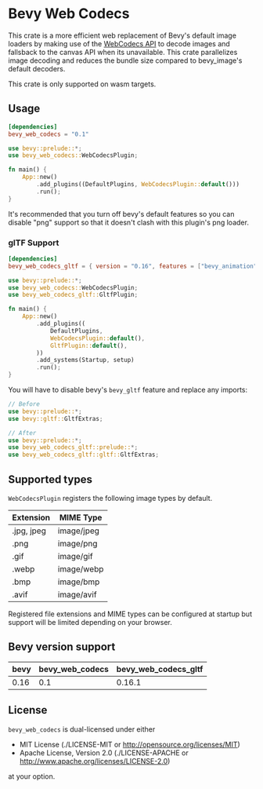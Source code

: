 # Bevy Web Codecs

This crate is a more efficient web replacement of Bevy's default image loaders by making use of the [WebCodecs API](https://developer.mozilla.org/en-US/docs/Web/API/WebCodecs_API) to decode images and fallsback to the canvas API when its unavailable. This crate parallelizes image decoding and reduces the bundle size compared to bevy_image's default decoders.

This crate is only supported on wasm targets.

## Usage

```toml
[dependencies]
bevy_web_codecs = "0.1"
```

```rust
use bevy::prelude::*;
use bevy_web_codecs::WebCodecsPlugin;

fn main() {
    App::new()
        .add_plugins((DefaultPlugins, WebCodecsPlugin::default()))
        .run();
}
```

It's recommended that you turn off bevy's default features so you can disable "png" support so that it doesn't clash with this plugin's png loader.

### glTF Support

```toml
[dependencies]
bevy_web_codecs_gltf = { version = "0.16", features = ["bevy_animation"] }
```

```rust
use bevy::prelude::*;
use bevy_web_codecs::WebCodecsPlugin;
use bevy_web_codecs_gltf::GltfPlugin;

fn main() {
    App::new()
        .add_plugins((
            DefaultPlugins,
            WebCodecsPlugin::default(),
            GltfPlugin::default(),
        ))
        .add_systems(Startup, setup)
        .run();
}
```

You will have to disable bevy's `bevy_gltf` feature and replace any imports:

```rust
// Before
use bevy::prelude::*;
use bevy::gltf::GltfExtras;

// After
use bevy::prelude::*;
use bevy_web_codecs_gltf::prelude::*;
use bevy_web_codecs_gltf::gltf::GltfExtras;
```

## Supported types

`WebCodecsPlugin` registers the following image types by default.

| Extension  | MIME Type  |
| ---------- | ---------- |
| .jpg, jpeg | image/jpeg |
| .png       | image/png  |
| .gif       | image/gif  |
| .webp      | image/webp |
| .bmp       | image/bmp  |
| .avif      | image/avif |

Registered file extensions and MIME types can be configured at startup but support will be limited
depending on your browser.

## Bevy version support

| bevy | bevy_web_codecs | bevy_web_codecs_gltf |
| ---- | --------------- | -------------------- |
| 0.16 | 0.1             | 0.16.1               |

## License

`bevy_web_codecs` is dual-licensed under either

- MIT License (./LICENSE-MIT or http://opensource.org/licenses/MIT)
- Apache License, Version 2.0 (./LICENSE-APACHE or http://www.apache.org/licenses/LICENSE-2.0)

at your option.
